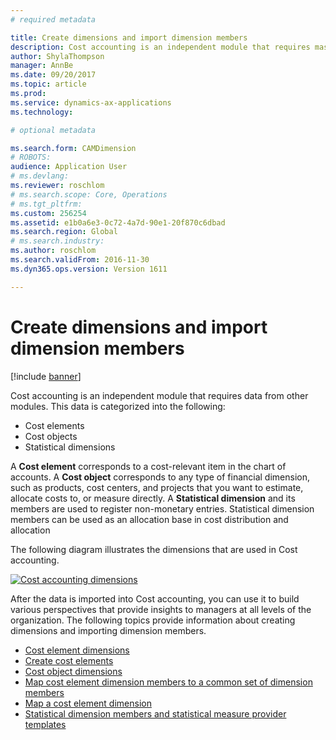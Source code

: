 ```yaml
---
# required metadata

title: Create dimensions and import dimension members
description: Cost accounting is an independent module that requires master data from other modules.
author: ShylaThompson
manager: AnnBe
ms.date: 09/20/2017
ms.topic: article
ms.prod: 
ms.service: dynamics-ax-applications
ms.technology: 

# optional metadata

ms.search.form: CAMDimension
# ROBOTS: 
audience: Application User
# ms.devlang: 
ms.reviewer: roschlom
# ms.search.scope: Core, Operations
# ms.tgt_pltfrm: 
ms.custom: 256254
ms.assetid: e1b0a6e3-0c72-4a7d-90e1-20f870c6dbad
ms.search.region: Global
# ms.search.industry: 
ms.author: roschlom
ms.search.validFrom: 2016-11-30
ms.dyn365.ops.version: Version 1611

---
```


# Create dimensions and import dimension members

[!include [banner](../includes/banner.md)]

Cost accounting is an independent module that requires data from other modules. This data is categorized into the following:

-  Cost elements
-  Cost objects
-  Statistical dimensions

A **Cost element** corresponds to a cost-relevant item in the chart of accounts. A **Cost object** corresponds to any type of financial dimension, such as products, cost centers, and projects that you want to estimate, allocate costs to, or measure directly. A **Statistical dimension** and its members are used to register non-monetary entries. Statistical dimension members can be used as an allocation base in cost distribution and allocation 

The following diagram illustrates the dimensions that are used in Cost accounting.

[![Cost accounting dimensions](./media/cost-eos-dimensions.png)](./media/cost-eos-dimensions.png)

After the data is imported into Cost accounting, you can use it to build various perspectives that provide insights to managers at all levels of the organization. The following topics provide information about creating dimensions and importing dimension members. 

-  [Cost element dimensions](cost-elements.md)
-  [Create cost elements](./tasks/create-cost-elements.md)
-  [Cost object dimensions](cost-objects.md)
-  [Map cost element dimension members to a common set of dimension members](map-cost-elements-dimension-members.md)
-  [Map a cost element dimension](./tasks/map-cost-element-dimension.md)
-  [Statistical dimension members and statistical measure provider templates](statistical-measure-provider-template.md)






